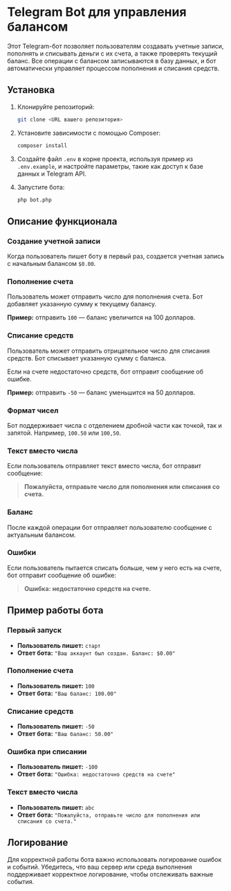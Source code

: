 # Telegram Bot для управления балансом

Этот Telegram-бот позволяет пользователям создавать учетные записи, пополнять и списывать деньги с их счета, а также проверять текущий баланс. Все операции с балансом записываются в базу данных, и бот автоматически управляет процессом пополнения и списания средств.

## Установка

1. Клонируйте репозиторий:

   ```bash
   git clone <URL вашего репозитория>
   ```

2. Установите зависимости с помощью Composer:

   ```bash
   composer install
   ```

3. Создайте файл `.env` в корне проекта, используя пример из `.env.example`, и настройте параметры, такие как доступ к базе данных и Telegram API.

4. Запустите бота:

   ```bash
   php bot.php
   ```

## Описание функционала

### Создание учетной записи

Когда пользователь пишет боту в первый раз, создается учетная запись с начальным балансом `$0.00`.

### Пополнение счета

Пользователь может отправить число для пополнения счета. Бот добавляет указанную сумму к текущему балансу.

**Пример:** отправить `100` — баланс увеличится на 100 долларов.

### Списание средств

Пользователь может отправить отрицательное число для списания средств. Бот списывает указанную сумму с баланса.

Если на счете недостаточно средств, бот отправит сообщение об ошибке.

**Пример:** отправить `-50` — баланс уменьшится на 50 долларов.

### Формат чисел

Бот поддерживает числа с отделением дробной части как точкой, так и запятой. Например, `100.50` или `100,50`.

### Текст вместо числа

Если пользователь отправляет текст вместо числа, бот отправит сообщение:

> **Пожалуйста, отправьте число для пополнения или списания со счета.**

### Баланс

После каждой операции бот отправляет пользователю сообщение с актуальным балансом.

### Ошибки

Если пользователь пытается списать больше, чем у него есть на счете, бот отправит сообщение об ошибке:

> **Ошибка: недостаточно средств на счете.**

## Пример работы бота

### Первый запуск

- **Пользователь пишет:** `старт`
- **Ответ бота:** `"Ваш аккаунт был создан. Баланс: $0.00"`

### Пополнение счета

- **Пользователь пишет:** `100`
- **Ответ бота:** `"Ваш баланс: 100.00"`

### Списание средств

- **Пользователь пишет:** `-50`
- **Ответ бота:** `"Ваш баланс: 50.00"`

### Ошибка при списании

- **Пользователь пишет:** `-100`
- **Ответ бота:** `"Ошибка: недостаточно средств на счете"`

### Текст вместо числа

- **Пользователь пишет:** `abc`
- **Ответ бота:** `"Пожалуйста, отправьте число для пополнения или списания со счета."`

## Логирование

Для корректной работы бота важно использовать логирование ошибок и событий. Убедитесь, что ваш сервер или среда выполнения поддерживает корректное логирование, чтобы отслеживать важные события.
